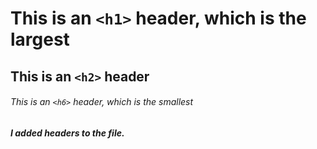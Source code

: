 # This is an `<h1>` header, which is the largest

## This is an `<h2>` header

###### This is an `<h6>` header, which is the smallest

##### I added headers to the file.
